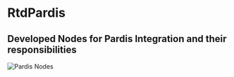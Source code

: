 # RtdPardis
## Developed Nodes for Pardis Integration and their responsibilities

![Pardis Nodes](https://github.com/user-attachments/assets/cce26da3-7262-475a-a2dc-2194a0dd2843)
